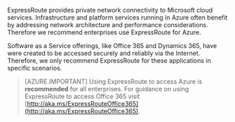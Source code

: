 ExpressRoute provides private network connectivity to Microsoft cloud services. Infrastructure and platform services running in Azure often benefit by addressing network architecture and performance considerations. Therefore we recommend enterprises use ExpressRoute for Azure.

Software as a Service offerings, like Office 365 and Dynamics 365, have were created to be accessed securely and reliably via the Internet.  Therefore, we only recommend ExpressRoute for these applications in specific scenarios.

> [AZURE.IMPORTANT]
> Using ExpressRoute to access Azure is **recommended** for all enterprises. For guidance on using ExpressRoute to access Office 365 visit [http://aka.ms/ExpressRouteOffice365](http://aka.ms/ExpressRouteOffice365).